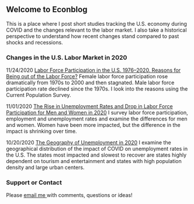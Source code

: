 ## Welcome to Econblog

This is a place where I post short studies tracking the U.S. economy during COVID and the changes relevant to the labor market. I also take a historical perspective to understand how recent changes stand compared to past shocks and recessions. 

### Changes in the U.S. Labor Market in 2020

11/24/2020 [Labor Force Participation in the U.S. 1976⁠–⁠2020. Reasons for Being out of the Labor Force?](https://rpubs.com/elenas70/labor_force_participation_US_history)
Female labor force participation rose dramatically from 1970s to 2000 and then stagnated. Male labor force participation rate declined since the 1970s. I look into the reasons using the Current Population Survey.

11/01/2020 [The Rise in Unemployment Rates and Drop in Labor Force Participation for Men and Women in 2020](https://rpubs.com/elenas70/labormarket2020part1)
I survey labor force participation, employment and unemployment rates and examine the differences for men and women. Women have been more impacted, but the difference in the impact is shrinking over time.
 
10/20/2020 [The Geography of Unemployment in 2020](https://rpubs.com/elenas70/labormarket2020part2)
I examine the geographical distribution of the impact of COVID on unemployment rates in the U.S. The states most impacted and slowest to recover are states highly dependent on tourism and entertainment and states with high population density and large urban centers. 

### Support or Contact

Please <a href = "mailto: abc@example.com"> email me </a> with comments, questions or ideas! 

